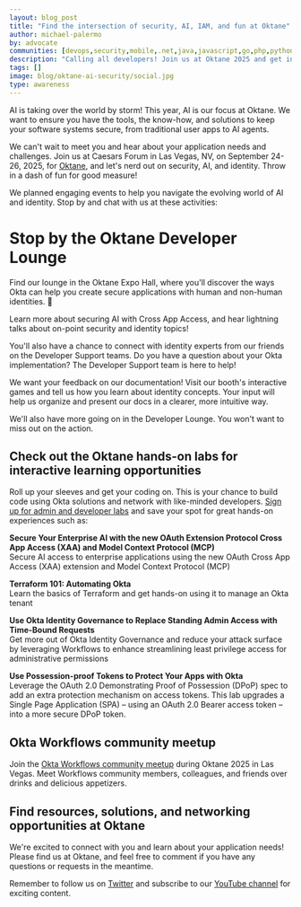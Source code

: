 ```yaml
---
layout: blog_post
title: "Find the intersection of security, AI, IAM, and fun at Oktane"
author: michael-palermo
by: advocate
communities: [devops,security,mobile,.net,java,javascript,go,php,python,ruby]
description: "Calling all developers! Join us at Oktane 2025 and get inspired on how you can create secure AI agents, follow security best practices, and elevate identity assurance."
tags: []
image: blog/oktane-ai-security/social.jpg
type: awareness
---
```


AI is taking over the world by storm! This year, AI is our focus at Oktane. We want to ensure you have the tools, the know-how, and solutions to keep your software systems secure, from traditional user apps to AI agents. 

We can't wait to meet you and hear about your application needs and challenges. Join us at Caesars Forum in Las Vegas, NV, on September 24-26, 2025, for [Oktane](https://www.okta.com/oktane), and let's nerd out on security, AI, and identity. Throw in a dash of fun for good measure!

We planned engaging events to help you navigate the evolving world of AI and identity. Stop by and chat with us at these activities: 

# Stop by the Oktane Developer Lounge

Find our lounge in the Oktane Expo Hall, where you'll discover the ways Okta can help you create secure applications with human and non-human identities. 🤖

Learn more about securing AI with Cross App Access, and hear lightning talks about on-point security and identity topics!

You'll also have a chance to connect with identity experts from our friends on the Developer Support teams. Do you have a question about your Okta implementation? The Developer Support team is here to help!

We want your feedback on our documentation! Visit our booth's interactive games and tell us how you learn about identity concepts. Your input will help us organize and present our docs in a clearer, more intuitive way. 

We'll also have more going on in the Developer Lounge. You won't want to miss out on the action.

## Check out the Oktane hands-on labs for interactive learning opportunities

Roll up your sleeves and get your coding on. This is your chance to build code using Okta solutions and network with like-minded developers. [Sign up for admin and developer labs](https://www.okta.com/oktane/labs/) and save your spot for great hands-on experiences such as:

**Secure Your Enterprise AI with the new OAuth Extension Protocol Cross App Access (XAA) and Model Context Protocol (MCP)** <br/>
Secure AI access to enterprise applications using the new OAuth Cross App Access (XAA) extension and Model Context Protocol (MCP)

**Terraform 101: Automating Okta** <br/>
Learn the basics of Terraform and get hands-on using it to manage an Okta tenant

**Use Okta Identity Governance to Replace Standing Admin Access with Time-Bound Requests** <br/>
Get more out of Okta Identity Governance and reduce your attack surface by leveraging Workflows to enhance streamlining least privilege access for administrative permissions

**Use Possession-proof Tokens to Protect Your Apps with Okta** <br/>
Leverage the OAuth 2.0 Demonstrating Proof of Possession (DPoP) spec to add an extra protection mechanism on access tokens. This lab upgrades a Single Page Application (SPA) – using an OAuth 2.0 Bearer access token – into a more secure DPoP token.


## Okta Workflows community meetup

Join the [Okta Workflows community meetup](https://www.meetup.com/okta-workflows/events/310474394/) during Oktane 2025 in Las Vegas. Meet Workflows community members, colleagues, and friends over drinks and delicious appetizers. 

## Find resources, solutions, and networking opportunities at Oktane

We're excited to connect with you and learn about your application needs! Please find us at Oktane, and feel free to comment if you have any questions or requests in the meantime. 

Remember to follow us on [Twitter](https://twitter.com/oktadev) and subscribe to our [YouTube channel](https://www.youtube.com/c/OktaDev/) for exciting content. 
